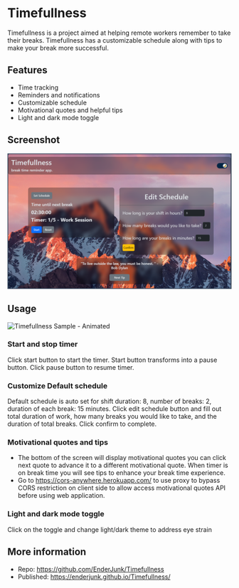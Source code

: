 # Timefullness

Timefullness is a project aimed at helping remote workers remember to take their breaks. Timefullness has a customizable schedule along with tips to make your break more successful.

## Features
- Time tracking
- Reminders and notifications
- Customizable schedule
- Motivational quotes and helpful tips
- Light and dark mode toggle

## Screenshot
![Timefullness Sample](image-1.png)
## Usage
![Timefullness Sample - Animated](timefullness.gif)
### Start and stop timer
Click start button to start the timer. Start button transforms into a pause button. Click pause button to resume timer. 

### Customize Default schedule 
Default schedule is auto set for shift duration: 8, number of breaks: 2, duration of each break: 15 minutes.
Click edit schedule button and fill out total duration of work, how many breaks you would like to take, and the duration of total breaks. Click confirm to complete. 

### Motivational quotes and tips
- The bottom of the screen will display motivational quotes you can click next quote to advance it to a different motivational quote. When timer is on break time you will see tips to enhance your break time experience.
- Go to https://cors-anywhere.herokuapp.com/ to use proxy to bypass CORS restriction on client side to allow access motivational quotes API before using web application.

### Light and dark mode toggle
Click on the toggle and change light/dark theme to address eye strain

## More information
- Repo: https://github.com/EnderJunk/Timefullness
- Published: https://enderjunk.github.io/Timefullness/